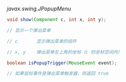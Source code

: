 *javax.swing.JPopupMenu*
```java
void show(Component c, int x, int y);

// 显示一个弹出菜单

// c       显示弹出菜单的组件

// x, y    弹出菜单左上角的坐标（c 的坐标空间内）

boolean isPopupTrigger(MouseEvent event);

// 如果鼠标事件是弹出菜单触发器，则返回 true

```